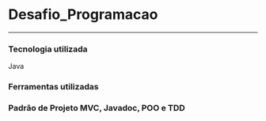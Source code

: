 # Desafio_Programacao
<hr>
<h3>Tecnologia utilizada</h3>

<p>Java</p>

<h3>Ferramentas utilizadas<h3>

<p>Padrão de Projeto MVC, Javadoc, POO e TDD</p>
